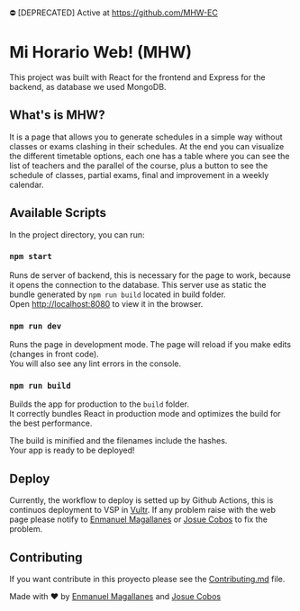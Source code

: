 :no_entry: [DEPRECATED] Active at https://github.com/MHW-EC

# Mi Horario Web! (MHW)

This project was built with React for the frontend and Express for the backend, as database we used MongoDB. 

## What's is MHW?

It is a page that allows you to generate schedules in a simple way without classes or exams clashing in their schedules. At the end you can visualize the different timetable options, each one has a table where you can see the list of teachers and the parallel of the course, plus a button to see the schedule of classes, partial exams, final and improvement in a weekly calendar.


## Available Scripts

In the project directory, you can run:

### `npm start`

Runs de server of backend, this is necessary for the page to work, because it opens the connection to the database. This server use as static the bundle generated by `npm run build` located in build folder.<br />
Open [http://localhost:8080](http://localhost:8080) to view it in the browser.

### `npm run dev`

Runs the page in development mode. The page will reload if you make edits (changes in front code).<br />
You will also see any lint errors in the console.

### `npm run build`

Builds the app for production to the `build` folder.<br />
It correctly bundles React in production mode and optimizes the build for the best performance.

The build is minified and the filenames include the hashes.<br />
Your app is ready to be deployed!


## Deploy

Currently, the workflow to deploy is setted up by Github Actions, this is continuos deployment to VSP in [Vultr](https://www.vultr.com). If any problem raise with the web page please notify to [Enmanuel Magallanes](https://github.com/enmanuel-mag) or [Josue Cobos](https://github.com/jcoboss) to fix the problem.


## Contributing

If you want contribute in this proyecto please see the [Contributing.md](./Contributing.md) file.


Made with ❤️ by [Enmanuel Magallanes](https://github.com/enmanuel-mag) and [Josue Cobos](https://github.com/jcoboss)
